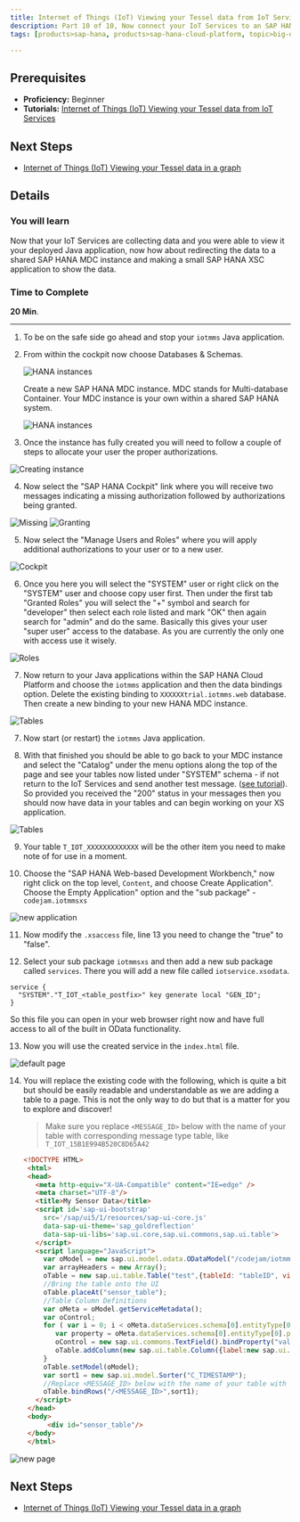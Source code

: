 ```yaml
---
title: Internet of Things (IoT) Viewing your Tessel data from IoT Services through SAP HANA XS
description: Part 10 of 10, Now connect your IoT Services to an SAP HANA MDC instance and show the data using SAP HANA XS
tags: [products>sap-hana, products>sap-hana-cloud-platform, topic>big-data, topic>internet-of-things, tutorial>beginner ]

---
```


## Prerequisites  
 - **Proficiency:** Beginner
 - **Tutorials:** [Internet of Things (IoT) Viewing your Tessel data from IoT Services](http://www.sap.com/developer/tutorials/iot-part9-hcp-services-viewdata.html)

## Next Steps
 - [Internet of Things (IoT) Viewing your Tessel data in a graph](http://www.sap.com/developer/tutorials/iot-part12-hcp-services-xsgraph.html)



## Details
### You will learn  
Now that your IoT Services are collecting data and you were able to view it your deployed Java application, now how about redirecting the data to a shared SAP HANA MDC instance and making a small SAP HANA XSC application to show the data.  


### Time to Complete
**20 Min**.

---

1. To be on the safe side go ahead and stop your `iotmms` Java application.


2. From within the cockpit now choose Databases & Schemas.

    ![HANA instances](1.png)

    Create a new SAP HANA MDC instance. MDC stands for Multi-database Container. Your MDC instance is your own within a shared SAP HANA system.

    ![HANA instances](2.png)

3. Once the instance has fully created you will need to follow a couple of steps to allocate your user the proper authorizations.

  ![Creating instance](3.png)

4. Now select the "SAP HANA Cockpit" link where you will receive two messages indicating a missing authorization followed by authorizations being granted.

  ![Missing](4.png)
  ![Granting](5.png)

5. Now select the "Manage Users and Roles" where you will apply additional authorizations to your user or to a new user.

  ![Cockpit](6.png)

6. Once you here you will select the "SYSTEM" user or right click on the "SYSTEM" user and choose copy user first. Then under the first tab "Granted Roles" you will select the "+" symbol and search for "developer" then select each role listed and mark "OK" then again search for "admin" and do the same. Basically this gives your user "super user" access to the database. As you are currently the only one with access use it wisely.

  ![Roles](7.png)

7. Now return to your Java applications within the SAP HANA Cloud Platform and choose the `iotmms` application and then the data bindings option. Delete the existing binding to `XXXXXXtrial.iotmms.web` database. Then create a  new binding to your new HANA MDC instance.

  ![Tables](8.png)

7. Now start (or restart) the `iotmms` Java application.

8. With that finished you should be able to go back to your MDC instance and select the "Catalog" under the menu options along the top of the page and see your tables now listed under "SYSTEM" schema - if not return to the IoT Services and send another test message. ([see tutorial](http://www.sap.com/developer/tutorials/iot-part7-add-device.html)). So provided you received the "200" status in your messages then you should now have data in your tables and can begin working on your XS application.

  ![Tables](9.png)

9. Your table `T_IOT_XXXXXXXXXXXXX` will be the other item you need to make note of for use in a moment.

10. Choose the "SAP HANA Web-based Development Workbench," now right click on the top level, `Content`, and choose Create Application". Choose the Empty Application" option and the "sub package" - `codejam.iotmmsxs`

  ![new application](14.png)

11. Now modify the `.xsaccess` file, line 13 you need to change the "true" to "false".

12. Select your sub package `iotmmsxs` and then add a new sub package called `services`. There you will add a new file called `iotservice.xsodata`.

  ```
  service {
    "SYSTEM"."T_IOT_<table_postfix>" key generate local "GEN_ID";
  }
  ```

  So this file you can open in your web browser right now and have full access to all of the built in OData functionality.

13. Now you will use the created service in the `index.html` file.

  ![default page](12.png)

14. You will replace the existing code with the following, which is quite a bit but should be easily readable and understandable as we are adding a table to a page. This is not the only way to do but that is a matter for you to explore and discover!

    > Make sure you replace `<MESSAGE_ID>` below with the name of your table with corresponding message type table, like `T_IOT_15B1E994B520C8D65A42`

    ```html
    <!DOCTYPE HTML>     <html>     <head>       <meta http-equiv="X-UA-Compatible" content="IE=edge" />       <meta charset="UTF-8"/>       <title>My Sensor Data</title>       <script id='sap-ui-bootstrap'         src='/sap/ui5/1/resources/sap-ui-core.js'         data-sap-ui-theme='sap_goldreflection'         data-sap-ui-libs='sap.ui.core,sap.ui.commons,sap.ui.table'>       </script>       <script language="JavaScript">         var oModel = new sap.ui.model.odata.ODataModel("/codejam/iotmmsxs/services/iotservice.xsodata/", false);         var arrayHeaders = new Array();         oTable = new sap.ui.table.Table("test",{tableId: "tableID", visibleRowCount: 10});         //Bring the table onto the UI         oTable.placeAt("sensor_table");         //Table Column Definitions         var oMeta = oModel.getServiceMetadata();         var oControl;         for ( var i = 0; i < oMeta.dataServices.schema[0].entityType[0].property.length; i++) {            var property = oMeta.dataServices.schema[0].entityType[0].property[i];            oControl = new sap.ui.commons.TextField().bindProperty("value",property.name);            oTable.addColumn(new sap.ui.table.Column({label:new sap.ui.commons.Label({text: property.name}), template: oControl, sortProperty: property.name, filterProperty: property.name, filterOperator: sap.ui.model.FilterOperator.EQ, flexible: true, width: "125px" }));         }         oTable.setModel(oModel);         var sort1 = new sap.ui.model.Sorter("C_TIMESTAMP");         //Replace <MESSAGE_ID> below with the name of your table with corresponding message type table, like T_IOT_15B1E994B520C8D65A42         oTable.bindRows("/<MESSAGE_ID>",sort1);       </script>     </head>     <body>          <div id="sensor_table"/>     </body>     </html>    ```

  ![new page](13.png)


## Next Steps
 - [Internet of Things (IoT) Viewing your Tessel data in a graph](http://www.sap.com/developer/tutorials/iot-part12-hcp-services-xsgraph.html)
